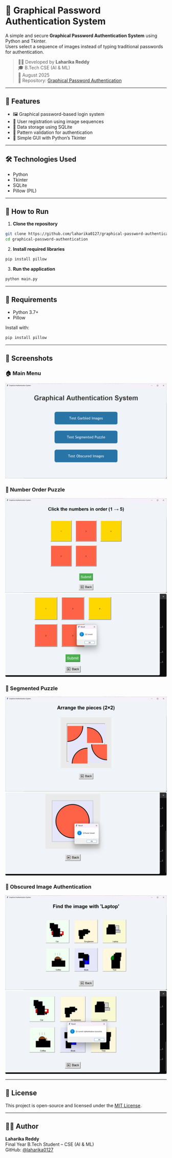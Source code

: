 # 🔐 Graphical Password Authentication System

A simple and secure **Graphical Password Authentication System** using Python and Tkinter.  
Users select a sequence of images instead of typing traditional passwords for authentication.

> 👩‍💻 Developed by **Laharika Reddy**  
> 🎓 B.Tech CSE (AI & ML)  
> 📅 August 2025  
> 📂 Repository: [Graphical Password Authentication](https://github.com/laharika0127/graphical-password-authentication)

---

## 📌 Features

- 🖼️ Graphical password-based login system  
- 👤 User registration using image sequences  
- 💾 Data storage using SQLite  
- 🔐 Pattern validation for authentication  
- 🧪 Simple GUI with Python’s Tkinter

---

## 🛠️ Technologies Used

- Python  
- Tkinter  
- SQLite  
- Pillow (PIL)

---

## 🚀 How to Run

1. **Clone the repository**
```bash
git clone https://github.com/laharika0127/graphical-password-authentication.git
cd graphical-password-authentication
```

2. **Install required libraries**
```bash
pip install pillow
```

3. **Run the application**
```bash
python main.py
```

---

## 🧾 Requirements

- Python 3.7+  
- Pillow

Install with:
```bash
pip install pillow
```

---

## 📸 Screenshots

### 🏠 Main Menu  
![Main Menu](screenshots/output1.png)

### 🔢 Number Order Puzzle  
![Shuffled Number Order](screenshots/output2.png)  
![Correct Order Result](screenshots/output3.png)

### 🧩 Segmented Puzzle  
![Unsolved Puzzle](screenshots/output4.png)  
![Solved Puzzle](screenshots/output5.png)

### 🔲 Obscured Image Authentication  
![Obscured Challenge](screenshots/output6.png)  
![Authentication Success](screenshots/output7.png)

---

## 📄 License

This project is open-source and licensed under the [MIT License](LICENSE).

---

## 🙋‍♀️ Author

**Laharika Reddy**  
Final Year B.Tech Student – CSE (AI & ML)  
GitHub: [@laharika0127](https://github.com/laharika0127)
